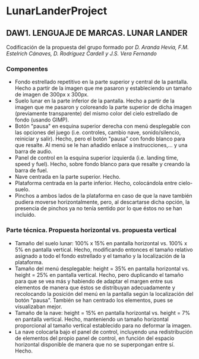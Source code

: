 # LunarLanderProject

## DAW1. LENGUAJE DE MARCAS. LUNAR LANDER

Codificación de la propuesta del grupo formado por *D. Aranda Hevia, F.M. Estelrich Cánaves, D. Rodríguez Cardell y J.S. Vera Fernando*

### Componentes

+	Fondo estrellado repetitivo en la parte superior y central de la pantalla. Hecho a partir de la imagen que me pasaron y estableciendo un tamaño de imagen de 300px x 300px.
+	Suelo lunar en la parte inferior de la pantalla. Hecho a partir de la imagen que me pasaron y coloreando la parte superior de dicha imagen (previamente transparente) del mismo color del cielo estrellado de fondo (usando GIMP).
+	Botón "pausa" en esquina superior derecha con menú desplegable con las opciones del juego (i.e. controles, cambio nave, sonido/silencio, reiniciar y salir). Hecho, pero el botón "pausa" con fondo blanco para que resalte. Al menú se le han añadido enlace a instrucciones,... y una barra de audio. 
+	Panel de control en la esquina superior izquierda (i.e. landing time, speed y fuel). Hecho, sobre fondo blanco para que resalte y creando la barra de fuel.
+	Nave centrada en la parte superior. Hecho.
+	Plataforma centrada en la parte inferior. Hecho, colocándola entre cielo-suelo.
+	Pinchos a ambos lados de la plataforma en caso de que la nave también pudiera moverse horizontalmente, pero, al descartarse dicha opción, la presencia de pinchos ya no tenía sentido por lo que éstos no se han incluido.


### Parte técnica. Propuesta horizontal vs. propuesta vertical

+	Tamaño del suelo lunar: 100% x 15% en pantalla horizontal vs. 100% x 5% en pantalla vertical. Hecho, modificando entonces el tamaño relativo asignado a todo el fondo estrellado y el tamaño y la localización de la plataforma.
+	Tamaño del menú desplegable: height = 35% en pantalla horizontal vs. height = 25% en pantalla vertical. Hecho, pero duplicando el tamaño para que se vea más y habiendo de adaptar el margen entre sus elementos de manera que éstos se distribuyan adecuadamente y recolocando la posición del menú en la pantalla según la localización del botón "pausa". También se han centrado los elementos, pues se visualizaban mejor.
+	Tamaño de la nave: height = 15% en pantalla horizontal vs. height = 7% en pantalla vertical. Hecho, manteniendo un tamaño horizontal proporcional al tamaño vertical establecido para no deformar la imagen.
+	La nave colocarla bajo el panel de control, incluyendo una redistribución de elementos del propio panel de control, en función del espacio horizontal disponible de manera que no se superpongan entre sí. Hecho.
